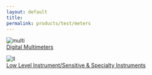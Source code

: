 ```yaml
---
layout: default
title: 
permalink: products/test/meters
---
```



![multi][multi]  
[Digital Multimeters](../test/languages)

![ll][low]  
[Low Level Instrument/Sensitive & Specialty Instruments](../test/languages)

[multi]: ../../img/multi.png "multimeter"
[low]: ../../img/low.png "lowlevel"

